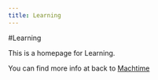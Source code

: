```yaml
---
title: Learning
---
```


#Learning

This is a homepage for Learning.

You can find more info at <data data-icon="ei-sc-github"></data>  back to [Machtime](https://machtime.github.io)
